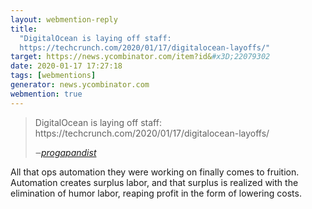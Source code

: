 ```yaml
---
layout: webmention-reply
title:
  "DigitalOcean is laying off staff:
  https://techcrunch.com/2020/01/17/digitalocean-layoffs/"
target: https://news.ycombinator.com/item?id&#x3D;22079302
date: 2020-01-17 17:27:18
tags: [webmentions]
generator: news.ycombinator.com
webmention: true
---
```


<blockquote class="p-in-reply-to h-cite external-citation">
  <p class="p-content">DigitalOcean is laying off staff: https://techcrunch.com/2020/01/17/digitalocean-layoffs/</p>
  <cite class="p-author">‒<a href="https://news.ycombinator.com/item?id&#x3D;22076212"
    rel="nofollow external noopener" target="_blank">progapandist</a>
  </cite>
</blockquote>
All that ops automation they were working on finally comes to fruition. Automation creates surplus labor, and that surplus is realized with the elimination of humor labor, reaping profit in the form of lowering costs.

